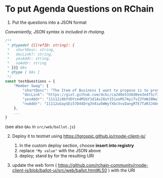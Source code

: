 # To put Agenda Questions on RChain

1. Put the questions into a JSON format

_Conveniently, JSON syntax is included in rholang._

```js
/**
 * @typedef {{[refID: string]: {
 *   shortDesc: string,
 *   docLink?: string,
 *   yesAddr: string,
 *   noAddr: string
 * }}} QAs
 * @type { QAs }
 */
const testQuestions = {
    "Member Swag": {
        "shortDesc": "The Item of Business I want to propose is to provide all new members with stickers and t-shirts with the RChain logo on it as part of their membership onboarding package.",
        "docLink": "https://gist.github.com/dckc/ca240e5336d0ee3e4f5cf31c4f629a30#member-swag",
        "yesAddr": "11112i8bYVDYcm4MSbY3d1As28uY151xoMS7AyiTvZ2YmNJ8Nw13v9",
        "noAddr": "11112uGayGEi57D44Drq3V4iw5WWyfXbcVvsDangRTE7TaR3J4U4FD"
    },
    ...
}
```

(see also `QAs` in `src/web/ballot.js`)

2. Deploy it to testnet using https://tgrospic.github.io/rnode-client-js/

   1. In the custom deploy section, choose **insert into registry**
   2. replace `"My value"` with the JSON above
   3. deploy; stand by for the resulting URI

3. update the web form ( https://github.com/rchain-community/rnode-client-js/blob/ballot-ui/src/web/ballot.html#L50 ) with the URI
